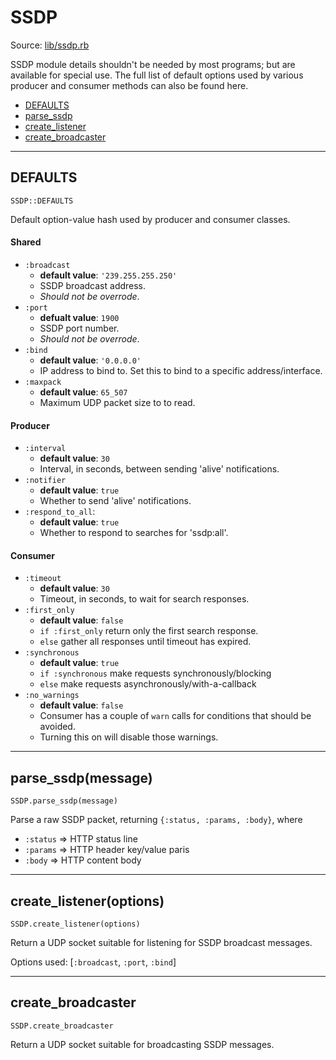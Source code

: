 # SSDP #
Source: [lib/ssdp.rb](https://github.com/daumiller/ssdp/blob/master/lib/ssdp.rb)

SSDP module details shouldn't be needed by most programs; but are available for special use. The full list of default options used by various producer and consumer methods can also be found here.

* [DEFAULTS](#ssdp-defaults)
* [parse_ssdp](#ssdp-parse_ssdp)
* [create_listener](#ssdp-create_listener)
* [create_broadcaster](#ssdp-create_broadcaster)

<hr>

## <a name="ssdp-defaults"></a>DEFAULTS ##
`SSDP::DEFAULTS`

Default option-value hash used by producer and consumer classes.

#### Shared ####
* `:broadcast`
  * **default value**: `'239.255.255.250'`
  * SSDP broadcast address.
  * *Should not be overrode*.
* `:port`
  * **defualt value**: `1900`
  * SSDP port number.
  * *Should not be overrode*.
* `:bind`
  * **default value**: `'0.0.0.0'`
  * IP address to bind to. Set this to bind to a specific address/interface.
* `:maxpack`
  * **default value**: `65_507`
  * Maximum UDP packet size to to read.
  
#### Producer ####
* `:interval`
  * **default value**: `30`
  * Interval, in seconds, between sending 'alive' notifications.
* `:notifier`
  * **default value**: `true`
  * Whether to send 'alive' notifications.
* `:respond_to_all`:
  * **default value**: `true`
  * Whether to respond to searches for 'ssdp:all'.

#### Consumer ####
* `:timeout`
  * **default value**: `30`
  * Timeout, in seconds, to wait for search responses.
* `:first_only`
  * **default value**: `false`
  * `if :first_only` return only the first search response.
  * `else` gather all responses until timeout has expired.
* `:synchronous`
  * **default value**: `true`
  * `if :synchronous` make requests synchronously/blocking
  * `else` make requests asynchronously/with-a-callback
* `:no_warnings`
  * **default value**: `false`
  * Consumer has a couple of `warn` calls for conditions that should be avoided.
  * Turning this on will disable those warnings.

<hr>

## <a name="ssdp-parse_ssdp"></a>parse_ssdp(message) ##
`SSDP.parse_ssdp(message)`

Parse a raw SSDP packet, returning `{:status, :params, :body}`, where

* `:status` => HTTP status line
* `:params` => HTTP header key/value paris
* `:body` => HTTP content body

<hr>

## <a name="ssdp-create_listener"></a>create_listener(options) ##
`SSDP.create_listener(options)`

Return a UDP socket suitable for listening for SSDP broadcast messages.

Options used: [`:broadcast`, `:port`, `:bind`]

<hr>

## <a name="ssdp-create_broadcaster"></a>create_broadcaster ##
`SSDP.create_broadcaster`

Return a UDP socket suitable for broadcasting SSDP messages. 
